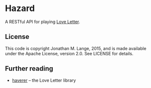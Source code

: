 # Hazard

A RESTful API for playing
[Love Letter](http://boardgamegeek.com/boardgame/129622/love-letter).

## License

This code is copyright Jonathan M. Lange, 2015, and is made available
under the Apache License, version 2.0. See LICENSE for details.

## Further reading

* [haverer](https://github.com/jml/haverer) – the Love Letter library
